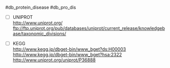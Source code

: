 #db_protein_disease
#db_pro_dis

- [ ] UNIPROT <br />
http://www.uniprot.org/ <br />
ftp://ftp.uniprot.org/pub/databases/uniprot/current_release/knowledgebase/taxonomic_divisions/

- [ ] KEGG <br />
http://www.kegg.jp/dbget-bin/www_bget?ds:H00003 <br />
http://www.kegg.jp/dbget-bin/www_bget?hsa:2322 <br />
http://www.uniprot.org/uniprot/P36888

